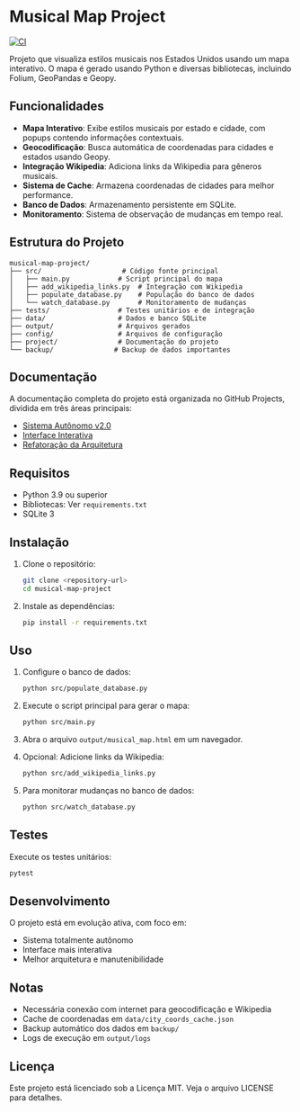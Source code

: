 # Musical Map Project

[![CI](https://github.com/fnfontana/musical-map-project/actions/workflows/ci.yml/badge.svg?branch=github-integration)](https://github.com/fnfontana/musical-map-project/actions/workflows/ci.yml)

Projeto que visualiza estilos musicais nos Estados Unidos usando um mapa interativo. O mapa é gerado usando Python e diversas bibliotecas, incluindo Folium, GeoPandas e Geopy.

## Funcionalidades

- **Mapa Interativo**: Exibe estilos musicais por estado e cidade, com popups contendo informações contextuais.
- **Geocodificação**: Busca automática de coordenadas para cidades e estados usando Geopy.
- **Integração Wikipedia**: Adiciona links da Wikipedia para gêneros musicais.
- **Sistema de Cache**: Armazena coordenadas de cidades para melhor performance.
- **Banco de Dados**: Armazenamento persistente em SQLite.
- **Monitoramento**: Sistema de observação de mudanças em tempo real.

## Estrutura do Projeto

```
musical-map-project/
├── src/                    # Código fonte principal
│   ├── main.py            # Script principal do mapa
│   ├── add_wikipedia_links.py  # Integração com Wikipedia
│   ├── populate_database.py    # População do banco de dados
│   └── watch_database.py       # Monitoramento de mudanças
├── tests/                 # Testes unitários e de integração
├── data/                  # Dados e banco SQLite
├── output/                # Arquivos gerados
├── config/                # Arquivos de configuração
├── project/               # Documentação do projeto
└── backup/               # Backup de dados importantes
```

## Documentação

A documentação completa do projeto está organizada no GitHub Projects, dividida em três áreas principais:

- [Sistema Autônomo v2.0](https://github.com/fnfontana/musical-map-project/issues/14)
- [Interface Interativa](https://github.com/fnfontana/musical-map-project/issues/15)
- [Refatoração da Arquitetura](https://github.com/fnfontana/musical-map-project/issues/16)

## Requisitos

- Python 3.9 ou superior
- Bibliotecas: Ver `requirements.txt`
- SQLite 3

## Instalação

1. Clone o repositório:

   ```bash
   git clone <repository-url>
   cd musical-map-project
   ```

2. Instale as dependências:

   ```bash
   pip install -r requirements.txt
   ```

## Uso

1. Configure o banco de dados:

   ```bash
   python src/populate_database.py
   ```

2. Execute o script principal para gerar o mapa:

   ```bash
   python src/main.py
   ```

3. Abra o arquivo `output/musical_map.html` em um navegador.

4. Opcional: Adicione links da Wikipedia:

   ```bash
   python src/add_wikipedia_links.py
   ```

5. Para monitorar mudanças no banco de dados:

   ```bash
   python src/watch_database.py
   ```

## Testes

Execute os testes unitários:

```bash
pytest
```

## Desenvolvimento

O projeto está em evolução ativa, com foco em:

- Sistema totalmente autônomo
- Interface mais interativa
- Melhor arquitetura e manutenibilidade

## Notas

- Necessária conexão com internet para geocodificação e Wikipedia
- Cache de coordenadas em `data/city_coords_cache.json`
- Backup automático dos dados em `backup/`
- Logs de execução em `output/logs`

## Licença

Este projeto está licenciado sob a Licença MIT. Veja o arquivo LICENSE para detalhes.
